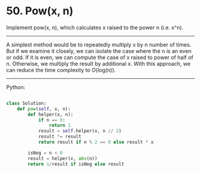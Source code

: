 # 50. Pow(x, n)

Implement pow(x, n), which calculates x raised to the power n (i.e. x^n).

---

A simplest method would be to repeatedly multiply x by n number of times. But
if we examine it closely, we can isolate the case where the n is an even or
odd. If it is even, we can compute the case of x raised to power of half of n.
Otherwise, we multiply the result by additional x. With this approach, we can
reduce the time complexity to O(log(n)).

---

Python:

```python

class Solution:
    def pow(self, x, n):
        def helper(x, n):
            if n == 0:
                return 1
            result = self.helper(x, n // 2)
            result *= result
            return result if n % 2 == 0 else result * x

        isNeg = n < 0
        result = helper(x, abs(n))
        return 1/result if isNeg else result
```
